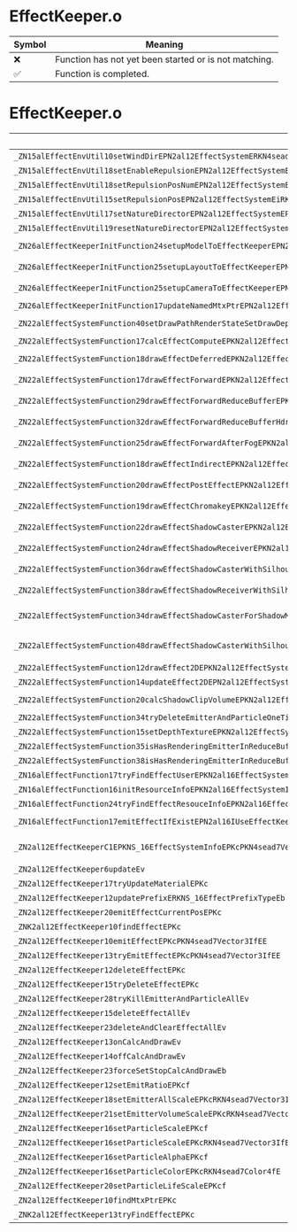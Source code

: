 # EffectKeeper.o
| Symbol | Meaning 
| ------------- | ------------- 
| :x: | Function has not yet been started or is not matching. 
| :white_check_mark: | Function is completed. 


# EffectKeeper.o
| Symbol (Demangled) | Symbol (Mangled) | Decompiled? |
| ------------- |  ------------- | ------------- |
| `_ZN15alEffectEnvUtil10setWindDirEPN2al12EffectSystemERKN4sead7Vector3IfEE` | `alEffectEnvUtil::setWindDir(al::EffectSystem *,sead::Vector3<float> const&)` | :white_check_mark: |
| `_ZN15alEffectEnvUtil18setEnableRepulsionEPN2al12EffectSystemEb` | `alEffectEnvUtil::setEnableRepulsion(al::EffectSystem *,bool)` | :white_check_mark: |
| `_ZN15alEffectEnvUtil18setRepulsionPosNumEPN2al12EffectSystemEi` | `alEffectEnvUtil::setRepulsionPosNum(al::EffectSystem *,int)` | :white_check_mark: |
| `_ZN15alEffectEnvUtil15setRepulsionPosEPN2al12EffectSystemEiRKN4sead7Vector3IfEE` | `alEffectEnvUtil::setRepulsionPos(al::EffectSystem *,int,sead::Vector3<float> const&)` | :white_check_mark: |
| `_ZN15alEffectEnvUtil17setNatureDirectorEPN2al12EffectSystemEPNS0_14NatureDirectorE` | `alEffectEnvUtil::setNatureDirector(al::EffectSystem *,al::NatureDirector *)` | :white_check_mark: |
| `_ZN15alEffectEnvUtil19resetNatureDirectorEPN2al12EffectSystemE` | `alEffectEnvUtil::resetNatureDirector(al::EffectSystem *)` | :white_check_mark: |
| `_ZN26alEffectKeeperInitFunction24setupModelToEffectKeeperEPN2al12EffectKeeperEPKNS0_11ModelKeeperE` | `alEffectKeeperInitFunction::setupModelToEffectKeeper(al::EffectKeeper *,al::ModelKeeper const*)` | :white_check_mark: |
| `_ZN26alEffectKeeperInitFunction25setupLayoutToEffectKeeperEPN2al12EffectKeeperEPKNS0_10IUseLayoutE` | `alEffectKeeperInitFunction::setupLayoutToEffectKeeper(al::EffectKeeper *,al::IUseLayout const*)` | :white_check_mark: |
| `_ZN26alEffectKeeperInitFunction25setupCameraToEffectKeeperEPN2al12EffectKeeperEPKNS0_10IUseCameraE` | `alEffectKeeperInitFunction::setupCameraToEffectKeeper(al::EffectKeeper *,al::IUseCamera const*)` | :white_check_mark: |
| `_ZN26alEffectKeeperInitFunction17updateNamedMtxPtrEPN2al12EffectKeeperEPKc` | `alEffectKeeperInitFunction::updateNamedMtxPtr(al::EffectKeeper *,char const*)` | :white_check_mark: |
| `_ZN22alEffectSystemFunction40setDrawPathRenderStateSetDrawDepthShadowEPKN2al12EffectSystemEb` | `alEffectSystemFunction::setDrawPathRenderStateSetDrawDepthShadow(al::EffectSystem const*,bool)` | :white_check_mark: |
| `_ZN22alEffectSystemFunction17calcEffectComputeEPKN2al12EffectSystemE` | `alEffectSystemFunction::calcEffectCompute(al::EffectSystem const*)` | :white_check_mark: |
| `_ZN22alEffectSystemFunction18drawEffectDeferredEPKN2al12EffectSystemERKN4sead8Matrix44IfEERKNS4_8Matrix34IfEEfff` | `alEffectSystemFunction::drawEffectDeferred(al::EffectSystem const*,sead::Matrix44<float> const&,sead::Matrix34<float> const&,float,float,float)` | :white_check_mark: |
| `_ZN22alEffectSystemFunction17drawEffectForwardEPKN2al12EffectSystemERKN4sead8Matrix44IfEERKNS4_8Matrix34IfEEfff` | `alEffectSystemFunction::drawEffectForward(al::EffectSystem const*,sead::Matrix44<float> const&,sead::Matrix34<float> const&,float,float,float)` | :white_check_mark: |
| `_ZN22alEffectSystemFunction29drawEffectForwardReduceBufferEPKN2al12EffectSystemERKN4sead8Matrix44IfEERKNS4_8Matrix34IfEEfff` | `alEffectSystemFunction::drawEffectForwardReduceBuffer(al::EffectSystem const*,sead::Matrix44<float> const&,sead::Matrix34<float> const&,float,float,float)` | :white_check_mark: |
| `_ZN22alEffectSystemFunction32drawEffectForwardReduceBufferHdrEPKN2al12EffectSystemERKN4sead8Matrix44IfEERKNS4_8Matrix34IfEEfff` | `alEffectSystemFunction::drawEffectForwardReduceBufferHdr(al::EffectSystem const*,sead::Matrix44<float> const&,sead::Matrix34<float> const&,float,float,float)` | :white_check_mark: |
| `_ZN22alEffectSystemFunction25drawEffectForwardAfterFogEPKN2al12EffectSystemERKN4sead8Matrix44IfEERKNS4_8Matrix34IfEEfff` | `alEffectSystemFunction::drawEffectForwardAfterFog(al::EffectSystem const*,sead::Matrix44<float> const&,sead::Matrix34<float> const&,float,float,float)` | :white_check_mark: |
| `_ZN22alEffectSystemFunction18drawEffectIndirectEPKN2al12EffectSystemERKN4sead8Matrix44IfEERKNS4_8Matrix34IfEEfffPKNS4_8ViewportE` | `alEffectSystemFunction::drawEffectIndirect(al::EffectSystem const*,sead::Matrix44<float> const&,sead::Matrix34<float> const&,float,float,float,sead::Viewport const*)` | :white_check_mark: |
| `_ZN22alEffectSystemFunction20drawEffectPostEffectEPKN2al12EffectSystemERKN4sead8Matrix44IfEERKNS4_8Matrix34IfEEfff` | `alEffectSystemFunction::drawEffectPostEffect(al::EffectSystem const*,sead::Matrix44<float> const&,sead::Matrix34<float> const&,float,float,float)` | :white_check_mark: |
| `_ZN22alEffectSystemFunction19drawEffectChromakeyEPKN2al12EffectSystemERKN4sead8Matrix44IfEERKNS4_8Matrix34IfEEfff` | `alEffectSystemFunction::drawEffectChromakey(al::EffectSystem const*,sead::Matrix44<float> const&,sead::Matrix34<float> const&,float,float,float)` | :white_check_mark: |
| `_ZN22alEffectSystemFunction22drawEffectShadowCasterEPKN2al12EffectSystemERKN4sead8Matrix44IfEERKNS4_8Matrix34IfEEfff` | `alEffectSystemFunction::drawEffectShadowCaster(al::EffectSystem const*,sead::Matrix44<float> const&,sead::Matrix34<float> const&,float,float,float)` | :white_check_mark: |
| `_ZN22alEffectSystemFunction24drawEffectShadowReceiverEPKN2al12EffectSystemERKN4sead8Matrix44IfEERKNS4_8Matrix34IfEEfff` | `alEffectSystemFunction::drawEffectShadowReceiver(al::EffectSystem const*,sead::Matrix44<float> const&,sead::Matrix34<float> const&,float,float,float)` | :white_check_mark: |
| `_ZN22alEffectSystemFunction36drawEffectShadowCasterWithSilhouetteEPKN2al12EffectSystemERKN4sead8Matrix44IfEERKNS4_8Matrix34IfEEfff` | `alEffectSystemFunction::drawEffectShadowCasterWithSilhouette(al::EffectSystem const*,sead::Matrix44<float> const&,sead::Matrix34<float> const&,float,float,float)` | :white_check_mark: |
| `_ZN22alEffectSystemFunction38drawEffectShadowReceiverWithSilhouetteEPKN2al12EffectSystemERKN4sead8Matrix44IfEERKNS4_8Matrix34IfEEfff` | `alEffectSystemFunction::drawEffectShadowReceiverWithSilhouette(al::EffectSystem const*,sead::Matrix44<float> const&,sead::Matrix34<float> const&,float,float,float)` | :white_check_mark: |
| `_ZN22alEffectSystemFunction34drawEffectShadowCasterForShadowMapEPKN2al12EffectSystemERKN4sead8Matrix44IfEERKNS4_8Matrix34IfEEfffPKNS4_7Vector3IfEE` | `alEffectSystemFunction::drawEffectShadowCasterForShadowMap(al::EffectSystem const*,sead::Matrix44<float> const&,sead::Matrix34<float> const&,float,float,float,sead::Vector3<float> const*)` | :white_check_mark: |
| `_ZN22alEffectSystemFunction48drawEffectShadowCasterWithSilhouetteForShadowMapEPKN2al12EffectSystemERKN4sead8Matrix44IfEERKNS4_8Matrix34IfEEfffPKNS4_7Vector3IfEE` | `alEffectSystemFunction::drawEffectShadowCasterWithSilhouetteForShadowMap(al::EffectSystem const*,sead::Matrix44<float> const&,sead::Matrix34<float> const&,float,float,float,sead::Vector3<float> const*)` | :white_check_mark: |
| `_ZN22alEffectSystemFunction12drawEffect2DEPKN2al12EffectSystemEPKN4sead8ViewportE` | `alEffectSystemFunction::drawEffect2D(al::EffectSystem const*,sead::Viewport const*)` | :white_check_mark: |
| `_ZN22alEffectSystemFunction14updateEffect2DEPN2al12EffectSystemE` | `alEffectSystemFunction::updateEffect2D(al::EffectSystem *)` | :white_check_mark: |
| `_ZN22alEffectSystemFunction20calcShadowClipVolumeEPKN2al12EffectSystemEPN3agl3sdw11DepthShadowE` | `alEffectSystemFunction::calcShadowClipVolume(al::EffectSystem const*,agl::sdw::DepthShadow *)` | :white_check_mark: |
| `_ZN22alEffectSystemFunction34tryDeleteEmitterAndParticleOneTimeEPKN2al16EffectSystemInfoE` | `alEffectSystemFunction::tryDeleteEmitterAndParticleOneTime(al::EffectSystemInfo const*)` | :white_check_mark: |
| `_ZN22alEffectSystemFunction15setDepthTextureEPKN2al12EffectSystemEPKN3agl11TextureDataE` | `alEffectSystemFunction::setDepthTexture(al::EffectSystem const*,agl::TextureData const*)` | :white_check_mark: |
| `_ZN22alEffectSystemFunction35isHasRenderingEmitterInReduceBufferEPKN2al12EffectSystemE` | `alEffectSystemFunction::isHasRenderingEmitterInReduceBuffer(al::EffectSystem const*)` | :white_check_mark: |
| `_ZN22alEffectSystemFunction38isHasRenderingEmitterInReduceBufferHdrEPKN2al12EffectSystemE` | `alEffectSystemFunction::isHasRenderingEmitterInReduceBufferHdr(al::EffectSystem const*)` | :white_check_mark: |
| `_ZN16alEffectFunction17tryFindEffectUserEPKN2al16EffectSystemInfoEPKc` | `alEffectFunction::tryFindEffectUser(al::EffectSystemInfo const*,char const*)` | :white_check_mark: |
| `_ZN16alEffectFunction16initResourceInfoEPKN2al16EffectSystemInfoEPNS0_18EffectResourceInfoE` | `alEffectFunction::initResourceInfo(al::EffectSystemInfo const*,al::EffectResourceInfo *)` | :white_check_mark: |
| `_ZN16alEffectFunction24tryFindEffectResouceInfoEPKN2al16EffectSystemInfoEPKc` | `alEffectFunction::tryFindEffectResouceInfo(al::EffectSystemInfo const*,char const*)` | :white_check_mark: |
| `_ZN16alEffectFunction17emitEffectIfExistEPN2al16IUseEffectKeeperEPKcPKN4sead7Vector3IfEE` | `alEffectFunction::emitEffectIfExist(al::IUseEffectKeeper *,char const*,sead::Vector3<float> const*)` | :white_check_mark: |
| `_ZN2al12EffectKeeperC1EPKNS_16EffectSystemInfoEPKcPKN4sead7Vector3IfEESA_PKNS6_8Matrix34IfEE` | `al::EffectKeeper::EffectKeeper(al::EffectSystemInfo const*,char const*,sead::Vector3<float> const*,sead::Vector3<float> const*,sead::Matrix34<float> const*)` | :white_check_mark: |
| `_ZN2al12EffectKeeper6updateEv` | `al::EffectKeeper::update(void)` | :white_check_mark: |
| `_ZN2al12EffectKeeper17tryUpdateMaterialEPKc` | `al::EffectKeeper::tryUpdateMaterial(char const*)` | :white_check_mark: |
| `_ZN2al12EffectKeeper12updatePrefixERKNS_16EffectPrefixTypeEb` | `al::EffectKeeper::updatePrefix(al::EffectPrefixType const&,bool)` | :white_check_mark: |
| `_ZN2al12EffectKeeper20emitEffectCurrentPosEPKc` | `al::EffectKeeper::emitEffectCurrentPos(char const*)` | :white_check_mark: |
| `_ZNK2al12EffectKeeper10findEffectEPKc` | `al::EffectKeeper::findEffect(char const*)const` | :white_check_mark: |
| `_ZN2al12EffectKeeper10emitEffectEPKcPKN4sead7Vector3IfEE` | `al::EffectKeeper::emitEffect(char const*,sead::Vector3<float> const*)` | :white_check_mark: |
| `_ZN2al12EffectKeeper13tryEmitEffectEPKcPKN4sead7Vector3IfEE` | `al::EffectKeeper::tryEmitEffect(char const*,sead::Vector3<float> const*)` | :white_check_mark: |
| `_ZN2al12EffectKeeper12deleteEffectEPKc` | `al::EffectKeeper::deleteEffect(char const*)` | :white_check_mark: |
| `_ZN2al12EffectKeeper15tryDeleteEffectEPKc` | `al::EffectKeeper::tryDeleteEffect(char const*)` | :white_check_mark: |
| `_ZN2al12EffectKeeper28tryKillEmitterAndParticleAllEv` | `al::EffectKeeper::tryKillEmitterAndParticleAll(void)` | :white_check_mark: |
| `_ZN2al12EffectKeeper15deleteEffectAllEv` | `al::EffectKeeper::deleteEffectAll(void)` | :white_check_mark: |
| `_ZN2al12EffectKeeper23deleteAndClearEffectAllEv` | `al::EffectKeeper::deleteAndClearEffectAll(void)` | :white_check_mark: |
| `_ZN2al12EffectKeeper13onCalcAndDrawEv` | `al::EffectKeeper::onCalcAndDraw(void)` | :white_check_mark: |
| `_ZN2al12EffectKeeper14offCalcAndDrawEv` | `al::EffectKeeper::offCalcAndDraw(void)` | :white_check_mark: |
| `_ZN2al12EffectKeeper23forceSetStopCalcAndDrawEb` | `al::EffectKeeper::forceSetStopCalcAndDraw(bool)` | :white_check_mark: |
| `_ZN2al12EffectKeeper12setEmitRatioEPKcf` | `al::EffectKeeper::setEmitRatio(char const*,float)` | :white_check_mark: |
| `_ZN2al12EffectKeeper18setEmitterAllScaleEPKcRKN4sead7Vector3IfEE` | `al::EffectKeeper::setEmitterAllScale(char const*,sead::Vector3<float> const&)` | :white_check_mark: |
| `_ZN2al12EffectKeeper21setEmitterVolumeScaleEPKcRKN4sead7Vector3IfEE` | `al::EffectKeeper::setEmitterVolumeScale(char const*,sead::Vector3<float> const&)` | :white_check_mark: |
| `_ZN2al12EffectKeeper16setParticleScaleEPKcf` | `al::EffectKeeper::setParticleScale(char const*,float)` | :white_check_mark: |
| `_ZN2al12EffectKeeper16setParticleScaleEPKcRKN4sead7Vector3IfEE` | `al::EffectKeeper::setParticleScale(char const*,sead::Vector3<float> const&)` | :white_check_mark: |
| `_ZN2al12EffectKeeper16setParticleAlphaEPKcf` | `al::EffectKeeper::setParticleAlpha(char const*,float)` | :white_check_mark: |
| `_ZN2al12EffectKeeper16setParticleColorEPKcRKN4sead7Color4fE` | `al::EffectKeeper::setParticleColor(char const*,sead::Color4f const&)` | :white_check_mark: |
| `_ZN2al12EffectKeeper20setParticleLifeScaleEPKcf` | `al::EffectKeeper::setParticleLifeScale(char const*,float)` | :white_check_mark: |
| `_ZN2al12EffectKeeper10findMtxPtrEPKc` | `al::EffectKeeper::findMtxPtr(char const*)` | :white_check_mark: |
| `_ZNK2al12EffectKeeper13tryFindEffectEPKc` | `al::EffectKeeper::tryFindEffect(char const*)const` | :white_check_mark: |
